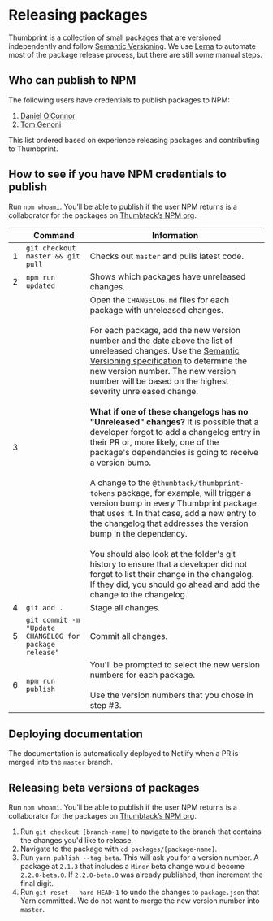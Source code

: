 # Releasing packages

Thumbprint is a collection of small packages that are versioned independently and follow [Semantic Versioning](http://semver.org/). We use [Lerna](https://github.com/lerna/lerna) to automate most of the package release process, but there are still some manual steps.

## Who can publish to NPM

The following users have credentials to publish packages to NPM:

1. [Daniel O’Connor](https://github.com/danoc)
2. [Tom Genoni](https://github.com/tomgenoni)

This list ordered based on experience releasing packages and contributing to Thumbprint.

## How to see if you have NPM credentials to publish

Run `npm whoami`. You’ll be able to publish if the user NPM returns is a collaborator for the packages on [Thumbtack’s NPM org](https://www.npmjs.com/org/thumbtack).

|     | Command                                                | Information                                                                                                                                                                                                                                                                                                                                                                                                                                                                                                                                                                                                                                                                                                                                                                                                                                                                                                                                                                                                                                                                         |
| --- | ------------------------------------------------------ | ----------------------------------------------------------------------------------------------------------------------------------------------------------------------------------------------------------------------------------------------------------------------------------------------------------------------------------------------------------------------------------------------------------------------------------------------------------------------------------------------------------------------------------------------------------------------------------------------------------------------------------------------------------------------------------------------------------------------------------------------------------------------------------------------------------------------------------------------------------------------------------------------------------------------------------------------------------------------------------------------------------------------------------------------------------------------------------- |
| 1   | `git checkout master && git pull`                      | Checks out `master` and pulls latest code.                                                                                                                                                                                                                                                                                                                                                                                                                                                                                                                                                                                                                                                                                                                                                                                                                                                                                                                                                                                                                                          |
| 2   | `npm run updated`                                      | Shows which packages have unreleased changes.                                                                                                                                                                                                                                                                                                                                                                                                                                                                                                                                                                                                                                                                                                                                                                                                                                                                                                                                                                                                                                       |
| 3   |                                                        | Open the `CHANGELOG.md` files for each package with unreleased changes.<br><br>For each package, add the new version number and the date above the list of unreleased changes. Use the [Semantic Versioning specification](https://semver.org/) to determine the new version number. The new version number will be based on the highest severity unreleased change.<br><br>**What if one of these changelogs has no "Unreleased" changes?** It is possible that a developer forgot to add a changelog entry in their PR or, more likely, one of the package's dependencies is going to receive a version bump.<br><br>A change to the `@thumbtack/thumbprint-tokens` package, for example, will trigger a version bump in every Thumbprint package that uses it. In that case, add a new entry to the changelog that addresses the version bump in the dependency. <br><br>You should also look at the folder's git history to ensure that a developer did not forget to list their change in the changelog. If they did, you should go ahead and add the change to the changelog. |
| 4   | `git add .`                                            | Stage all changes.                                                                                                                                                                                                                                                                                                                                                                                                                                                                                                                                                                                                                                                                                                                                                                                                                                                                                                                                                                                                                                                                  |
| 5   | `git commit -m "Update CHANGELOG for package release"` | Commit all changes.                                                                                                                                                                                                                                                                                                                                                                                                                                                                                                                                                                                                                                                                                                                                                                                                                                                                                                                                                                                                                                                                 |
| 6   | `npm run publish`                                      | You'll be prompted to select the new version numbers for each package.<br><br>Use the version numbers that you chose in step #3.                                                                                                                                                                                                                                                                                                                                                                                                                                                                                                                                                                                                                                                                                                                                                                                                                                                                                                                                                    |

## Deploying documentation

The documentation is automatically deployed to Netlify when a PR is merged into the `master` branch.

## Releasing beta versions of packages

Run `npm whoami`. You’ll be able to publish if the user NPM returns is a collaborator for the packages on [Thumbtack’s NPM org](https://www.npmjs.com/org/thumbtack).

1. Run `git checkout [branch-name]` to navigate to the branch that contains the changes you'd like to release.
2. Navigate to the package with `cd packages/[package-name]`.
3. Run `yarn publish --tag beta`. This will ask you for a version number. A package at `2.1.3` that includes a `Minor` beta change would become `2.2.0-beta.0`. If `2.2.0-beta.0` was already published, then increment the final digit.
4. Run `git reset --hard HEAD~1` to undo the changes to `package.json` that Yarn committed. We do not want to merge the new version number into `master`.
